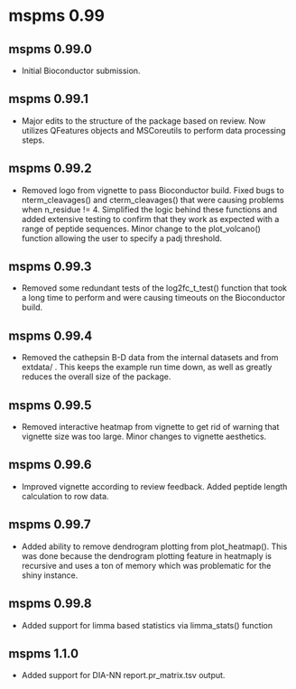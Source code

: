 # mspms 0.99

## mspms 0.99.0

* Initial Bioconductor submission.

## mspms 0.99.1

* Major edits to the structure of the package based on review.
Now utilizes QFeatures objects and MSCoreutils to perform data processing steps. 

## mspms 0.99.2

* Removed logo from vignette to pass Bioconductor build. Fixed bugs to 
nterm_cleavages() and cterm_cleavages() that were causing problems when 
n_residue != 4. Simplified the logic behind these functions and added extensive 
testing to confirm that they work as expected with a range of peptide sequences.
Minor change to the plot_volcano() function allowing the user to specify a 
padj threshold.

## mspms 0.99.3

* Removed some redundant tests of the log2fc_t_test() function that took a long
time to perform and were causing timeouts on the Bioconductor build.


## mspms 0.99.4

* Removed the cathepsin B-D data from the internal datasets and from extdata/
. This keeps the example run time down, as well as greatly reduces the
overall size of the package. 

## mspms 0.99.5

* Removed interactive heatmap from vignette to get rid of warning that vignette 
size was too large. Minor changes to vignette aesthetics.  

## mspms 0.99.6

* Improved vignette according to review feedback. Added peptide length 
calculation to row data. 

## mspms 0.99.7

* Added ability to remove dendrogram plotting from plot_heatmap(). This was 
done because the dendrogram plotting feature in heatmaply is recursive and 
uses a ton of memory which was problematic for the shiny instance.

## mspms 0.99.8

* Added support for limma based statistics via limma_stats() function

## mspms 1.1.0

* Added support for DIA-NN report.pr_matrix.tsv output. 
